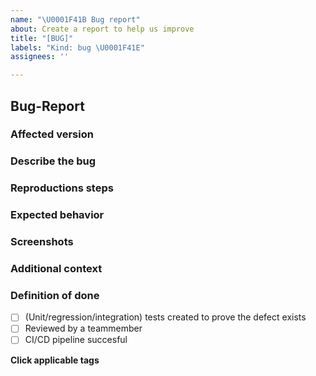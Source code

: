 ```yaml
---
name: "\U0001F41B Bug report"
about: Create a report to help us improve
title: "[BUG]"
labels: "Kind: bug \U0001F41E"
assignees: ''

---
```


## Bug-Report


### Affected version
<!--
Provide release or build information.
-->
### Describe the bug
<!--
A clear and concise description of what the bug is.
-->
### Reproductions steps
<!--
Steps to reproduce the behavior:
1. Go to '...'
2. Click on '....'
3. Scroll down to '....'
4. See error
-->
### Expected behavior
<!--
A clear and concise description of what you expected to happen.
-->
### Screenshots
<!--
If applicable, add screenshots to help explain your problem.
-->
### Additional context
<!--
Add any other context about the problem here.
-->
### Definition of done
- [ ] (Unit/regression/integration) tests created to prove the defect exists
- [ ] Reviewed by a teammember
- [ ] CI/CD pipeline succesful

**Click applicable tags**
